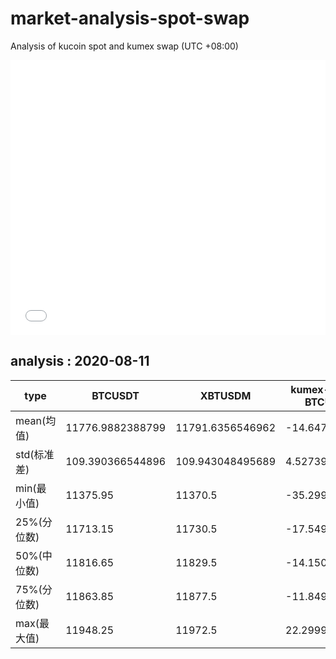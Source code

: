# market-analysis-spot-swap
Analysis of kucoin spot and kumex swap (UTC +08:00)

<iframe width="100%" height="440" src="./data.html" frameborder="no" border="0" scrolling="no"></iframe>

## analysis : 2020-08-11

type | BTCUSDT | XBTUSDM | kumex-XBTUSDM-BTCUSDT_arb
---|---|---|---
mean(均值) | 11776.9882388799 | 11791.6356546962 | -14.6474158123689
std(标准差) | 109.390366544896 | 109.943048495689 | 4.52739820932403
min(最小值) | 11375.95 | 11370.5 | -35.2999999999993
25%(分位数) | 11713.15 | 11730.5 | -17.5499999999993
50%(中位数) | 11816.65 | 11829.5 | -14.1500000000015
75%(分位数) | 11863.85 | 11877.5 | -11.8499999999985
max(最大值) | 11948.25 | 11972.5 | 22.2999999999993
